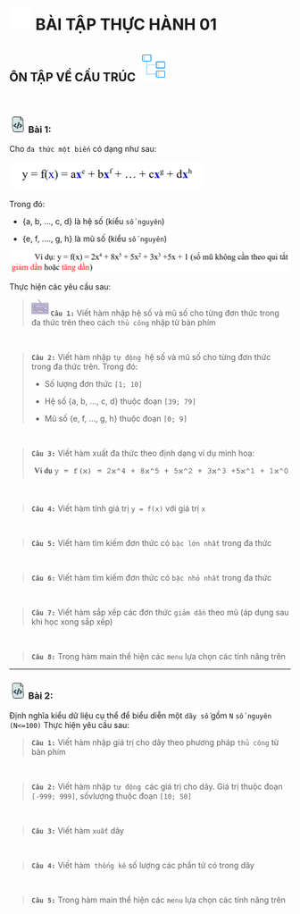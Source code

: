 # <img src="https://raw.githubusercontent.com/nhttruc/Image/master/2021/03/21-21-57-20-icons8_panda_60px_5.png" width="40"> BÀI TẬP THỰC HÀNH 01

## ÔN TẬP VỀ CẤU TRÚC <img src="https://raw.githubusercontent.com/nhttruc/Image/master/2021/03/21-21-58-38-icons8_tree_structure_80px.png" width="55">

<br>

### <img src="https://raw.githubusercontent.com/nhttruc/Image/master/2021/03/21-22-05-35-icons8_code_file_48px.png" width="30"> Bài 1:

Cho `đa thức một biến` có dạng như sau:

<img title="" src="https://raw.githubusercontent.com/nhttruc/Image/master/2021/03/21-21-40-20-TH1_debai1.PNG" alt="TH1_debai1.PNG" width="350">

Trong đó: 

* {a, b, ..., c, d} là hệ số (kiểu `số nguyên`)

* {e, f, ...., g, h} là mũ số (kiểu `số nguyên`)

<img src="https://raw.githubusercontent.com/nhttruc/Image/master/2021/03/21-21-44-56-TH1_vd.PNG" alt="TH1_vd.PNG" width="800">

Thực hiện các yêu cầu sau:

> <img src="https://raw.githubusercontent.com/nhttruc/Image/master/2021/03/21-22-21-35-icons8_keyboard_64px.png" width ="30"> **`Câu 1:`** Viết hàm nhập hệ số và mũ số cho từng đơn thức trong đa thức trên theo cách `thủ công` nhập từ bàn phím

<br>

> **`Câu 2:`** Viết hàm nhập `tự động `hệ số và mũ số cho từng đơn thức trong đa thức trên. Trong đó:
> 
> * Số lượng đơn thức `[1; 10]`
> 
> * Hệ số {a, b, …, c, d} thuộc đoạn `[39; 79]`
> 
> * Mũ số {e, f, …, g, h} thuộc đoạn `[0; 9]`

<br>

> **`Câu 3:`** Viết hàm xuất đa thức theo định dạng ví dụ minh hoạ:
> 
> <img src="https://raw.githubusercontent.com/nhttruc/Image/master/2021/03/21-21-52-07-TH1_bai1_cau3.PNG" width="900">

<br>

> **`Câu 4:`** Viết hàm tính giá trị `y = f(x)` với giá trị `x`

<br>

> **`Câu 5:`** Viết hàm tìm kiếm đơn thức có `bậc lớn nhất` trong đa thức

<br>

> **`Câu 6:`** Viết hàm tìm kiếm đơn thức có `bậc nhỏ nhất` trong đa thức

<br>

> **`Câu 7:`** Viết hàm sắp xếp các đơn thức `giảm dần` theo mũ (áp dụng sau khi học xong sắp xếp)

<br>

> **`Câu 8:`** Trong hàm main thể hiện các `menu` lựa chọn các tính năng trên

---

### <img src="https://raw.githubusercontent.com/nhttruc/Image/master/2021/03/21-22-05-35-icons8_code_file_48px.png" width="30"> Bài 2:

Định nghĩa kiểu dữ liệu cụ thể để biểu diễn một `dãy số` gồm `N` `số nguyên` `(N<=100)`
Thực hiện yêu cầu sau:

> **`Câu 1:`** Viết hàm nhập giá trị cho dãy theo phương pháp `thủ công` từ bàn phím

<br>

> **`Câu 2:`** Viết hàm nhập `tự động `các giá trị cho dãy. Giá trị thuộc đoạn `[-999; 999]`, sốvlượng thuộc đoạn `[10; 50]`

<br>

> **`Câu 3:`** Viết hàm `xuất` dãy

<br>

> **`Câu 4:`** Viết hàm` thống kê` số lượng các phần tử có trong dãy

<br>

> **`Câu 5:`** Trong hàm main thể hiện các `menu` lựa chọn các tính năng trên
